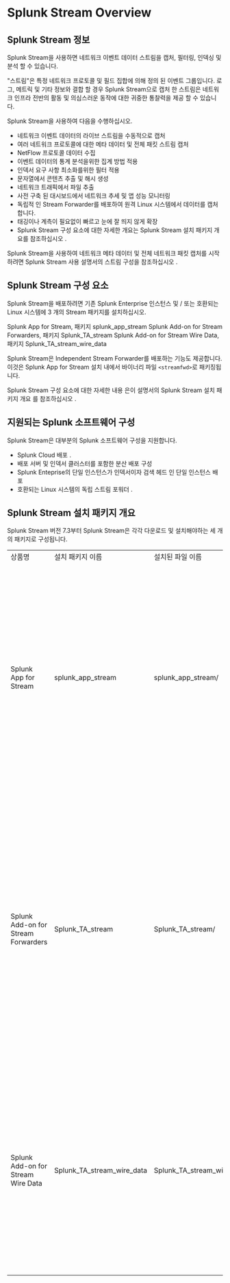 # Splunk Stream Overview

## Splunk Stream 정보

Splunk Stream을 사용하면 네트워크 이벤트 데이터 스트림을 캡처, 필터링, 인덱싱 및 분석 할 수 있습니다.

"스트림"은 특정 네트워크 프로토콜 및 필드 집합에 의해 정의 된 이벤트 그룹입니다. 로그, 메트릭 및 기타 정보와 결합 할 경우 Splunk Stream으로 캡처 한 스트림은 네트워크 인프라 전반의 활동 및 의심스러운 동작에 대한 귀중한 통찰력을 제공 할 수 있습니다.

Splunk Stream을 사용하여 다음을 수행하십시오.

- 네트워크 이벤트 데이터의 라이브 스트림을 수동적으로 캡처
- 여러 네트워크 프로토콜에 대한 메타 데이터 및 전체 패킷 스트림 캡처
- NetFlow 프로토콜 데이터 수집
- 이벤트 데이터의 통계 분석을위한 집계 방법 적용
- 인덱서 요구 사항 최소화를위한 필터 적용
- 문자열에서 콘텐츠 추출 및 해시 생성
- 네트워크 트래픽에서 파일 추출
- 사전 구축 된 대시보드에서 네트워크 추세 및 앱 성능 모니터링
- 독립적 인 Stream Forwarder를 배포하여 원격 Linux 시스템에서 데이터를 캡처합니다.
- 태깅이나 계측이 필요없이 빠르고 눈에 잘 띄지 않게 확장
- Splunk Stream 구성 요소에 대한 자세한 개요는 Splunk Stream 설치 패키지 개요를 참조하십시오 .

Splunk Stream을 사용하여 네트워크 메타 데이터 및 전체 네트워크 패킷 캡처를 시작하려면 Splunk Stream 사용 설명서의 스트림 구성을 참조하십시오 .

## Splunk Stream 구성 요소

Splunk Stream을 배포하려면 기존 Splunk Enterprise 인스턴스 및 / 또는 호환되는 Linux 시스템에 3 개의 Stream 패키지를 설치하십시오.

Splunk App for Stream, 패키지 splunk_app_stream
Splunk Add-on for Stream Forwarders, 패키지 Splunk_TA_stream
Splunk Add-on for Stream Wire Data, 패키지 Splunk_TA_stream_wire_data

Splunk Stream은 Independent Stream Forwarder를 배포하는 기능도 제공합니다. 이것은 Splunk App for Stream 설치 내에서 바이너리 파일 `<streamfwd>`로 패키징됩니다.

Splunk Stream 구성 요소에 대한 자세한 내용 은이 설명서의 Splunk Stream 설치 패키지 개요 를 참조하십시오 .

## 지원되는 Splunk 소프트웨어 구성

Splunk Stream은 대부분의 Splunk 소프트웨어 구성을 지원합니다.

- Splunk Cloud 배포 .
- 배포 서버 및 인덱서 클러스터를 포함한 분산 배포 구성
- Splunk Enteprise의 단일 인스턴스가 인덱서이자 검색 헤드 인 단일 인스턴스 배포
- 호환되는 Linux 시스템의 독립 스트림 포워더 .

## Splunk Stream 설치 패키지 개요

Splunk Stream 버전 7.3부터 Splunk Stream은 각각 다운로드 및 설치해야하는 세 개의 패키지로 구성됩니다.

<table>
<tr><td>상품명</td><td>설치 패키지 이름</td><td>설치된 파일 이름</td><td>위치</td><td>기술</td></tr>
<tr><td>Splunk App for Stream</td><td>splunk_app_stream</td><td>splunk_app_stream/</td><td>Search Header
 </td><td>이 패키지를 검색 헤드에 설치하면 다음이 제공됩니다.<br/>
- 구성 사용자 인터페이스<br/>
- 네트워크 이벤트 및 흐름 데이터 분석을 위한 컨테이너 대시보드 및 대시보드<br/>
- 데이터 캡처를 미세 조정하기위한 필터</td></tr>
<tr><td>Splunk Add-on for Stream Forwarders</td><td>Splunk_TA_stream</td><td>Splunk_TA_stream/</td><td>Heavy Forwarder</td><td>이 패키지를 Splunk 포워더에 설치하고이를 사용하여 유니버설 포워더를 확장
검색 헤드 및 인덱서에 배포하여 로컬 트래픽을 수집
Splunk App for Stream과 동일한 서버에 Stream forwarder를 설치하면 사용자 인터페이스에서 PCAP 데이터를 업로드
</td></tr>
<tr><td>Splunk Add-on for Stream Wire Data</td><td>Splunk_TA_stream_wire_data</td><td>Splunk_TA_stream_wire_data/</td><td>Search Header
Indexer
Heavy Forwarder</td><td>이 패키지를 검색 헤드에 설치하면 검색 및 인덱싱 시 필요한 모든 지식 개체가 제공
분산 배포에서 패키지는 검색 헤드 및 인덱서에 배포 할 수 있으며 구성에있는 경우 Heavy 포워더에 배포
</td></tr>
</table>
